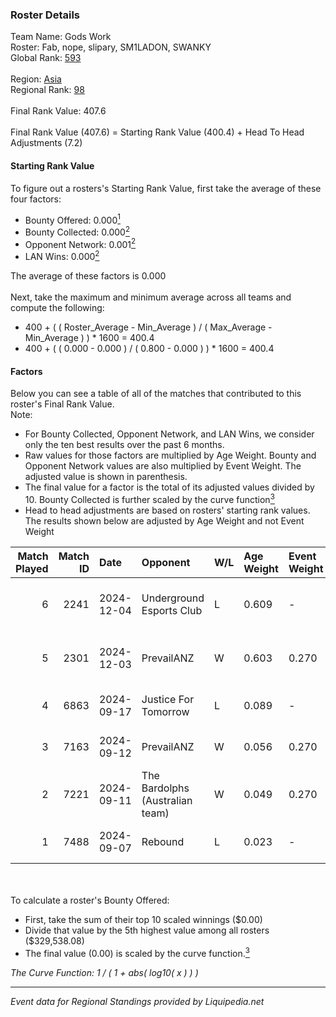 ### Roster Details<br />
Team Name: Gods Work<br />
Roster: Fab, nope, slipary, SM1LADON, SWANKY<br />
Global Rank: [593](../standings_global.md)<br />
<br />
Region: [Asia]( ../standings_asia.md)<br />
Regional Rank: [98]( ../standings_asia.md)<br />
<br />
Final Rank Value:  407.6<br />
<br />
Final Rank Value (407.6) = Starting Rank Value (400.4) + Head To Head Adjustments (7.2)<br />

#### Starting Rank Value<br />
To figure out a rosters's Starting Rank Value, first take the average of these four factors:<br />
- Bounty Offered: 0.000[<sup>1</sup>](#table2)
- Bounty Collected: 0.000[<sup>2</sup>](#table1)
- Opponent Network: 0.001[<sup>2</sup>](#table1)
- LAN Wins: 0.000[<sup>2</sup>](#table1)

The average of these factors is 0.000<br />
<br />
Next, take the maximum and minimum average across all teams and compute the following:<br />
- 400 + ( ( Roster_Average - Min_Average ) / ( Max_Average - Min_Average ) ) * 1600 = 400.4
- 400 + ( ( 0.000 - 0.000 ) / ( 0.800 - 0.000 ) ) * 1600 = 400.4


#### Factors<br />
Below you can see a table of all of the matches that contributed to this roster's Final Rank Value.<br />
Note:<br />

- For Bounty Collected, Opponent Network, and LAN Wins, we consider only the ten best results over the past 6 months.
- Raw values for those factors are multiplied by Age Weight. Bounty and Opponent Network values are also multiplied by Event Weight. The adjusted value is shown in parenthesis.
- The final value for a factor is the total of its adjusted values divided by 10. Bounty Collected is further scaled by the curve function[<sup>3</sup>](#curveFunction)
- Head to head adjustments are based on rosters' starting rank values. The results shown below are adjusted by Age Weight and not Event Weight
<span id="table1"></span><br />


| Match Played | Match ID | Date       | Opponent                        | W/L | Age Weight | Event Weight | Bounty Collected | Opponent Network | LAN Wins  | H2H Adj. | Roster                               |
| -: | -: | :- | :- | :- | :- | :- | :- | :- | :- | -: | :- |
|            6 |     2241 | 2024-12-04 | Underground Esports Club        | L   | 0.609      | -            | -                | -                | -         |    -4.70 | Fab, nope, slipary, SM1LADON, SWANKY |
|            5 |     2301 | 2024-12-03 | PrevailANZ                      | W   | 0.603      | 0.270        | 0.000 (0.000)    | 0.047 (0.008)    | 0 (0.000) |    11.13 | Fab, nope, slipary, SM1LADON, SWANKY |
|            4 |     6863 | 2024-09-17 | Justice For Tomorrow            | L   | 0.089      | -            | -                | -                | -         |    -0.59 | Fab, lazah, nibke, nope, slipary     |
|            3 |     7163 | 2024-09-12 | PrevailANZ                      | W   | 0.056      | 0.270        | 0.000 (0.000)    | 0.002 (0.000)    | 0 (0.000) |     0.88 | Fab, lazah, nibke, nope, SWANKY      |
|            2 |     7221 | 2024-09-11 | The Bardolphs (Australian team) | W   | 0.049      | 0.270        | 0.000 (0.000)    | 0.000 (0.000)    | 0 (0.000) |     0.78 | Fab, lazah, nibke, nope, SWANKY      |
|            1 |     7488 | 2024-09-07 | Rebound                         | L   | 0.023      | -            | -                | -                | -         |    -0.25 | Fab, lazah, nibke, nope, SWANKY      |

<br />
<span id="table2"></span><br />
To calculate a roster's Bounty Offered:<br />

- First, take the sum of their top 10 scaled winnings ($0.00)
- Divide that value by the 5th highest value among all rosters ($329,538.08)
- The final value (0.00) is scaled by the curve function.[<sup>3</sup>](#curveFunction)

<span id="curveFunction"></span>_The Curve Function: 1 / ( 1 + abs( log10( x ) ) )_<br />

---
_Event data for Regional Standings provided by Liquipedia.net_<br />
